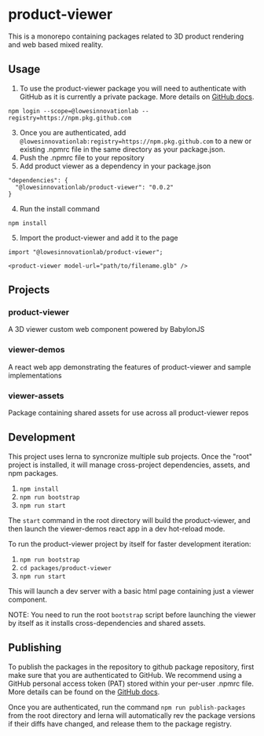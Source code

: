 # product-viewer
This is a monorepo containing packages related to 3D product rendering and web based mixed reality.

## Usage
1. To use the product-viewer package you will need to authenticate with GitHub as it is currently a private package. More details on [GitHub docs](https://docs.github.com/en/packages/working-with-a-github-packages-registry/working-with-the-npm-registry#authenticating-to-github-packages).
```
npm login --scope=@lowesinnovationlab --registry=https://npm.pkg.github.com
```
3. Once you are authenticated, add `@lowesinnovationlab:registry=https://npm.pkg.github.com` to a new or existing .npmrc file in the same directory as your package.json.
4. Push the .npmrc file to your repository
5. Add product viewer as a dependency in your package.json
```
"dependencies": {
  "@lowesinnovationlab/product-viewer": "0.0.2"
}
```
4. Run the install command 
```
npm install
```
5. Import the product-viewer and add it to the page
```
import "@lowesinnovationlab/product-viewer";
```
```
<product-viewer model-url="path/to/filename.glb" />
```

## Projects
### product-viewer
A 3D viewer custom web component powered by BabylonJS

### viewer-demos
A react web app demonstrating the features of product-viewer and sample implementations

### viewer-assets
Package containing shared assets for use across all product-viewer repos

## Development
This project uses lerna to syncronize multiple sub projects. Once the "root" project is installed, it will manage cross-project dependencies, assets, and npm packages.

1. `npm install` 
2. `npm run bootstrap`
3. `npm run start`

The `start` command in the root directory will build the product-viewer, and then launch the viewer-demos react app in a dev hot-reload mode.

To run the product-viewer project by itself for faster development iteration:
1. `npm run bootstrap`
2. `cd packages/product-viewer`
3. `npm run start`

This will launch a dev server with a basic html page containing just a viewer component. 

NOTE: You need to run the root `bootstrap` script before launching the viewer by itself as it installs cross-dependencies and shared assets.

## Publishing
To publish the packages in the repository to github package repository, first make sure that you are authenticated to GitHub. We recommend using a GitHub personal access token (PAT) stored within your per-user .npmrc file. More details can be found on the [GitHub docs](https://docs.github.com/en/packages/working-with-a-github-packages-registry/working-with-the-npm-registry#authenticating-to-github-packages).

Once you are authenticated, run the command `npm run publish-packages` from the root directory and lerna will automatically rev the package versions if their diffs have changed, and release them to the package registry.
